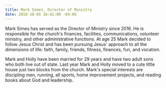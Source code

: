 ```yaml
---
title: Mark Simes, Director of Ministry
date: 2018-10-05 16:42:00 -04:00
---
```


Mark Simes has served as the Director of Ministry since 2016.  He is responsible for the church's finances, facilities, communications, volunteer ministry, and other administrative functions.  At age 25 Mark decided to follow Jesus Christ and has been pursuing Jesus' approach to all the dimensions of life:  faith, family, friends, fitness, finances, fun, and vocation.

Mark and Holly have been married for 29 years and have two adult sons who both live out of state.  Last year Mark and Holly moved to a cute little house just two blocks from the church.  Mark's special interests are discipling men, running, all sports, home improvement projects, and reading books about God and leadership.